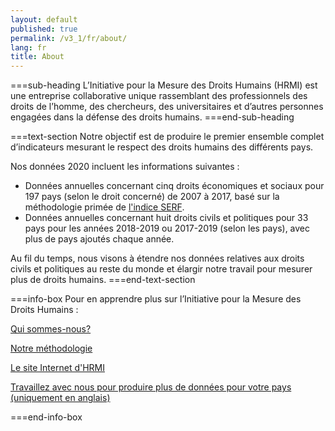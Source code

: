 ```yaml
---
layout: default
published: true
permalink: /v3_1/fr/about/
lang: fr
title: About
---
```


===sub-heading
L’Initiative pour la Mesure des Droits Humains (HRMI) est une entreprise collaborative unique rassemblant des professionnels des droits de l’homme, des chercheurs, des universitaires et d’autres personnes engagées dans la défense des droits humains.
===end-sub-heading

===text-section
Notre objectif est de produire le premier ensemble complet d’indicateurs mesurant le respect des droits humains des différents pays.

Nos données 2020 incluent les informations suivantes :
* Données annuelles concernant cinq droits économiques et sociaux pour 197 pays (selon le droit concerné) de 2007 à 2017, basé sur la méthodologie primée de <a href="https://serfindex.uconn.edu/" target="_blank">l'indice SERF</a>.
* Données annuelles concernant huit droits civils et politiques pour 33 pays pour les années 2018-2019 ou 2017-2019 (selon les pays), avec plus de pays ajoutés chaque année.

Au fil du temps, nous visons à étendre nos données relatives aux droits civils et politiques au reste du monde et élargir notre travail pour mesurer plus de droits humains.
===end-text-section

===info-box
Pour en apprendre plus sur l’Initiative pour la Mesure des Droits Humains :

<a href="https://humanrightsmeasurement.org/fr/a-propos-de-hrmi/lequipe/" target="_blank">Qui sommes-nous?</a>

<a href="https://humanrightsmeasurement.org/fr/methodologie/apercu/" target="_blank">Notre méthodologie</a>

<a href="https://humanrightsmeasurement.org/fr/" target="_blank">Le site Internet d'HRMI</a>

<a href="https://humanrightsmeasurement.org/do-you-want-hrmi-human-rights-scores-for-your-country/" target="_blank">Travaillez avec nous pour produire plus de données pour votre pays (uniquement en anglais)</a>

===end-info-box
